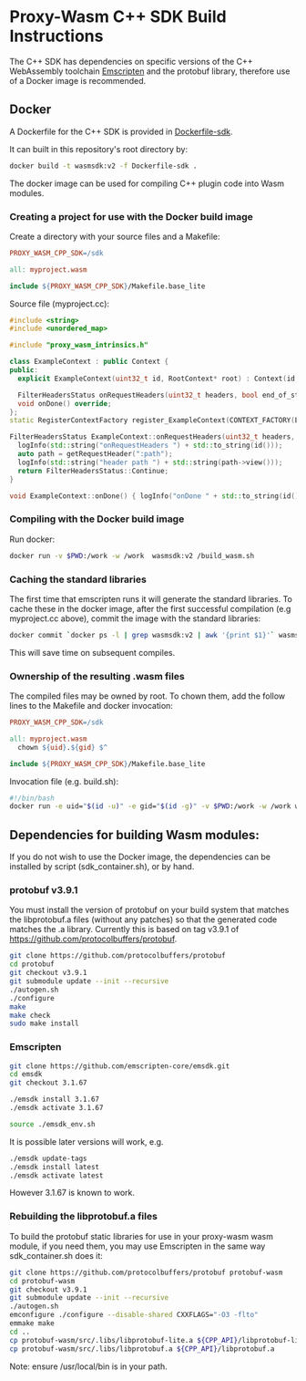 # Proxy-Wasm C++ SDK Build Instructions

The C++ SDK has dependencies on specific versions of the C++ WebAssembly
toolchain [Emscripten](https://emscripten.org) and the protobuf library,
therefore use of a Docker image is recommended.

## Docker

A Dockerfile for the C++ SDK is provided in [Dockerfile-sdk](../Dockerfile-sdk).

It can built in this repository's root directory by:

```bash
docker build -t wasmsdk:v2 -f Dockerfile-sdk .
```

The docker image can be used for compiling C++ plugin code into Wasm modules.

### Creating a project for use with the Docker build image

Create a directory with your source files and a Makefile:

```makefile
PROXY_WASM_CPP_SDK=/sdk

all: myproject.wasm

include ${PROXY_WASM_CPP_SDK}/Makefile.base_lite
```

Source file (myproject.cc):

```c++
#include <string>
#include <unordered_map>

#include "proxy_wasm_intrinsics.h"

class ExampleContext : public Context {
public:
  explicit ExampleContext(uint32_t id, RootContext* root) : Context(id, root) {}

  FilterHeadersStatus onRequestHeaders(uint32_t headers, bool end_of_stream) override;
  void onDone() override;
};
static RegisterContextFactory register_ExampleContext(CONTEXT_FACTORY(ExampleContext));

FilterHeadersStatus ExampleContext::onRequestHeaders(uint32_t headers, bool end_of_stream) {
  logInfo(std::string("onRequestHeaders ") + std::to_string(id()));
  auto path = getRequestHeader(":path");
  logInfo(std::string("header path ") + std::string(path->view()));
  return FilterHeadersStatus::Continue;
}

void ExampleContext::onDone() { logInfo("onDone " + std::to_string(id())); }
```

### Compiling with the Docker build image

Run docker:

```bash
docker run -v $PWD:/work -w /work  wasmsdk:v2 /build_wasm.sh
```

### Caching the standard libraries

The first time that emscripten runs it will generate the standard libraries.  To
cache these in the docker image, after the first successful compilation (e.g
myproject.cc above), commit the image with the standard libraries:

```bash
docker commit `docker ps -l | grep wasmsdk:v2 | awk '{print $1}'` wasmsdk:v2
```

This will save time on subsequent compiles.

### Ownership of the resulting .wasm files

The compiled files may be owned by root.  To chown them, add the follow lines to
the Makefile and docker invocation:

```makefile
PROXY_WASM_CPP_SDK=/sdk

all: myproject.wasm
  chown ${uid}.${gid} $^

include ${PROXY_WASM_CPP_SDK}/Makefile.base_lite
```

Invocation file (e.g. build.sh):

```bash
#!/bin/bash
docker run -e uid="$(id -u)" -e gid="$(id -g)" -v $PWD:/work -w /work wasmsdk:v2 /build_wasm.sh
```

## Dependencies for building Wasm modules:

If you do not wish to use the Docker image, the dependencies can be installed by
script (sdk\_container.sh), or by hand.

### protobuf v3.9.1

You must install the version of protobuf on your build system that matches the
libprotobuf.a files (without any patches) so that the generated code matches the
.a library.  Currently this is based on tag v3.9.1 of
https://github.com/protocolbuffers/protobuf.

```bash
git clone https://github.com/protocolbuffers/protobuf
cd protobuf
git checkout v3.9.1
git submodule update --init --recursive
./autogen.sh
./configure
make
make check
sudo make install
```

### Emscripten

```bash
git clone https://github.com/emscripten-core/emsdk.git
cd emsdk
git checkout 3.1.67

./emsdk install 3.1.67
./emsdk activate 3.1.67

source ./emsdk_env.sh
```

It is possible later versions will work, e.g.

```bash
./emsdk update-tags
./emsdk install latest
./emsdk activate latest
```

However 3.1.67 is known to work.

### Rebuilding the libprotobuf.a files

To build the protobuf static libraries for use in your proxy-wasm wasm module,
if you need them, you may use Emscripten in the same way sdk\_container.sh does
it:

```bash
git clone https://github.com/protocolbuffers/protobuf protobuf-wasm
cd protobuf-wasm
git checkout v3.9.1
git submodule update --init --recursive
./autogen.sh
emconfigure ./configure --disable-shared CXXFLAGS="-O3 -flto"
emmake make
cd ..
cp protobuf-wasm/src/.libs/libprotobuf-lite.a ${CPP_API}/libprotobuf-lite.a
cp protobuf-wasm/src/.libs/libprotobuf.a ${CPP_API}/libprotobuf.a
```

Note: ensure /usr/local/bin is in your path.

